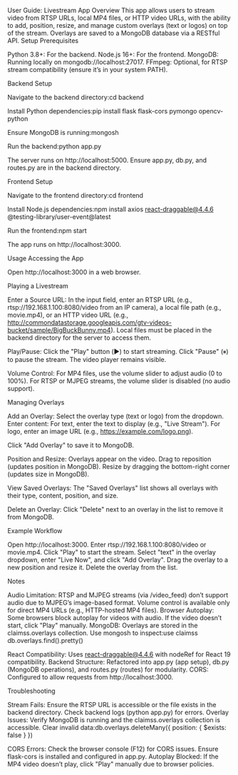 User Guide: Livestream App
Overview
This app allows users to stream video from RTSP URLs, local MP4 files, or HTTP video URLs, with the ability to add, position, resize, and manage custom overlays (text or logos) on top of the stream. Overlays are saved to a MongoDB database via a RESTful API.
Setup
Prerequisites

Python 3.8+: For the backend.
Node.js 16+: For the frontend.
MongoDB: Running locally on mongodb://localhost:27017.
FFmpeg: Optional, for RTSP stream compatibility (ensure it’s in your system PATH).

Backend Setup

Navigate to the backend directory:cd backend


Install Python dependencies:pip install flask flask-cors pymongo opencv-python


Ensure MongoDB is running:mongosh


Run the backend:python app.py


The server runs on http://localhost:5000.
Ensure app.py, db.py, and routes.py are in the backend directory.



Frontend Setup

Navigate to the frontend directory:cd frontend


Install Node.js dependencies:npm install axios react-draggable@4.4.6 @testing-library/user-event@latest


Run the frontend:npm start


The app runs on http://localhost:3000.



Usage
Accessing the App

Open http://localhost:3000 in a web browser.

Playing a Livestream

Enter a Source URL:
In the input field, enter an RTSP URL (e.g., rtsp://192.168.1.100:8080/video from an IP camera), a local file path (e.g., movie.mp4), or an HTTP video URL (e.g., http://commondatastorage.googleapis.com/gtv-videos-bucket/sample/BigBuckBunny.mp4).
Local files must be placed in the backend directory for the server to access them.


Play/Pause:
Click the "Play" button (▶️) to start streaming.
Click "Pause" (⏸) to pause the stream. The video player remains visible.


Volume Control:
For MP4 files, use the volume slider to adjust audio (0 to 100%).
For RTSP or MJPEG streams, the volume slider is disabled (no audio support).



Managing Overlays

Add an Overlay:
Select the overlay type (text or logo) from the dropdown.
Enter content:
For text, enter the text to display (e.g., "Live Stream").
For logo, enter an image URL (e.g., https://example.com/logo.png).


Click "Add Overlay" to save it to MongoDB.


Position and Resize:
Overlays appear on the video. Drag to reposition (updates position in MongoDB).
Resize by dragging the bottom-right corner (updates size in MongoDB).


View Saved Overlays:
The "Saved Overlays" list shows all overlays with their type, content, position, and size.


Delete an Overlay:
Click "Delete" next to an overlay in the list to remove it from MongoDB.



Example Workflow

Open http://localhost:3000.
Enter rtsp://192.168.1.100:8080/video or movie.mp4.
Click "Play" to start the stream.
Select "text" in the overlay dropdown, enter "Live Now", and click "Add Overlay".
Drag the overlay to a new position and resize it.
Delete the overlay from the list.

Notes

Audio Limitation: RTSP and MJPEG streams (via /video_feed) don’t support audio due to MJPEG’s image-based format. Volume control is available only for direct MP4 URLs (e.g., HTTP-hosted MP4 files).
Browser Autoplay: Some browsers block autoplay for videos with audio. If the video doesn’t start, click "Play" manually.
MongoDB: Overlays are stored in the claimss.overlays collection. Use mongosh to inspect:use claimss
db.overlays.find().pretty()


React Compatibility: Uses react-draggable@4.4.6 with nodeRef for React 19 compatibility.
Backend Structure: Refactored into app.py (app setup), db.py (MongoDB operations), and routes.py (routes) for modularity.
CORS: Configured to allow requests from http://localhost:3000.

Troubleshooting

Stream Fails: Ensure the RTSP URL is accessible or the file exists in the backend directory. Check backend logs (python app.py) for errors.
Overlay Issues: Verify MongoDB is running and the claimss.overlays collection is accessible. Clear invalid data:db.overlays.deleteMany({ position: { $exists: false } })


CORS Errors: Check the browser console (F12) for CORS issues. Ensure flask-cors is installed and configured in app.py.
Autoplay Blocked: If the MP4 video doesn’t play, click "Play" manually due to browser policies.

